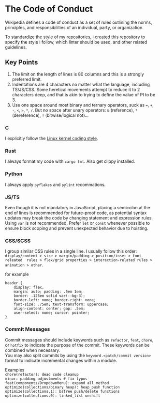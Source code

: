 # The Code of Conduct
Wikipedia defines a code of conduct as a set of rules outlining the norms, 
principles, and responsibilities of an individual, party, or organization.

To standardize the style of my repositories, I created this repository to 
specify the style I follow, which linter should be used, and other related 
guidelines.

## Key Points
1. The limit on the length of lines is 80 columns and this is a strongly 
preferred limit.
2. Indentations are 4 characters no matter what the language, including 
TS/JS/CSS. Some heretical movements attempt to reduce it to 2 characters deep,
and that is akin to trying to define the value of PI to be 3.
3. Use one space around most binary and ternary operators, suck as `=`, `+`, 
`-`, `<`, `>`, `*`, `/`. But no space after unary operators: `&` (reference), 
`*` (dereference), `!` (bitwise/logical not)...

### C
I explicitly follow the [Linux kernel coding 
style](https://www.kernel.org/doc/html/v4.10/process/coding-style.html).

### Rust
I always format my code with `cargo fmt`. Also get clippy installed.

### Python
I always apply `pyflakes` and `pylint` recommations.

### JS/TS
Even though it is not mandatory in JavaScript, placing a semicolon at the end 
of lines is recommended for future-proof code, as potential syntax updates may
break the code by changing statement and expression rules.\
Using `var` is not recommended. Prefer `let` or `const` whenever possible to 
ensure block scoping and prevent unexpected behavior due to hoisting.

### CSS/SCSS
I group similar CSS rules in a single line. I usually follow this order:
`display/content > size > margin/padding > position/inset > font-releated 
rules > flex/grid properties > interaction-related rules > animation > other`.

for example
```
header {
    display: flex;
    margin: auto; padding: .5em 1em;
    border: .125em solid var(--bg-3);
    border-left: none; border-right: none;
    font-size: .75em; text-transform: uppercase;
    align-content: center; gap: .5em;
    user-select: none; cursor: pointer;
}
```

### Commit Messages
Commit messages should include keywords such as `refactor`, `feat`, `chore`, or
`hotfix` to indicate the purpose of the commit. These keywords can be combined 
when necessary.\
You may also split commits by using the `keyword.<patch/commit version>` format
to indicate incremental changes within a module.

Examples\
`chore(refactor): dead code cleanup`\
`minor: padding adjustments # fix typos`\
`feat(components/DropdownMenu): expand all method`\
`optimize(collections/binary_heap): heap_push function`\
`optimize(collections.1): bstree push/delete functions`\
`optimize(collections.0): linked_list unshift`
